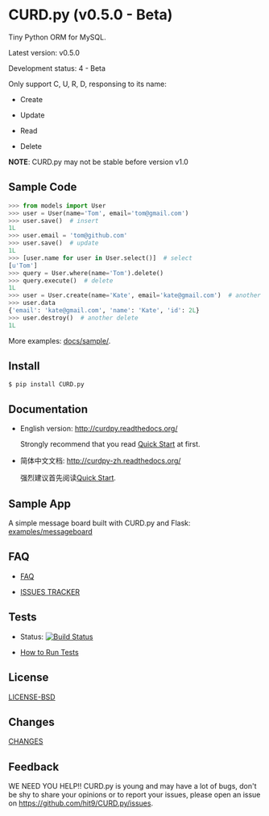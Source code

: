 CURD.py (v0.5.0 - Beta)
=======================

Tiny Python ORM for MySQL.

Latest version: v0.5.0

Development status: 4 - Beta

Only support C, U, R, D, responsing to its name:

- Create

- Update

- Read

- Delete

**NOTE**: CURD.py may not be stable before version v1.0

Sample Code
-----------

```python
>>> from models import User
>>> user = User(name='Tom', email='tom@gmail.com')
>>> user.save()  # insert
1L
>>> user.email = 'tom@github.com'
>>> user.save()  # update
1L
>>> [user.name for user in User.select()]  # select
[u'Tom']
>>> query = User.where(name='Tom').delete()
>>> query.execute()  # delete
1L
>>> user = User.create(name='Kate', email='kate@gmail.com')  # another insert
>>> user.data
{'email': 'kate@gmail.com', 'name': 'Kate', 'id': 2L}
>>> user.destroy()  # another delete
1L
```

More examples: [docs/sample/](http://github.com/hit9/CURD.py/tree/master/docs/sample).

Install
-------

    $ pip install CURD.py

Documentation
-------------

- English version: http://curdpy.readthedocs.org/

  Strongly recommend that you read [Quick Start](http://curdpy.readthedocs.org/en/latest/quickstart.html) at first.

- 简体中文文档: http://curdpy-zh.readthedocs.org/

  强烈建议首先阅读[Quick Start](http://curdpy-zh.readthedocs.org/en/latest/quickstart.html).

Sample App
----------

A simple message board built with CURD.py and Flask: [examples/messageboard](examples/messageboard)

FAQ
---

- [FAQ](http://curdpy.readthedocs.org/en/latest/faq.html)

- [ISSUES TRACKER](https://github.com/hit9/CURD.py/issues)

Tests
-----

- Status: [![Build Status](https://travis-ci.org/hit9/CURD.py.png?branch=master)](https://travis-ci.org/hit9/CURD.py)

- [How to Run Tests](https://github.com/hit9/CURD.py/blob/dev/tests/README.rst)

License
-------

[LICENSE-BSD](https://github.com/hit9/CURD.py/blob/master/LICENSE-BSD)

Changes
-------

[CHANGES](CHANGES)

Feedback
--------

WE NEED YOU HELP!! CURD.py is young and may have a lot of bugs, don't be shy to
share your opinions or to report your issues, please open an issue on
https://github.com/hit9/CURD.py/issues.
